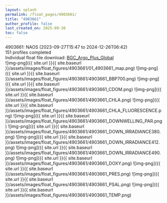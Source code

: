 ```yaml
---
layout: splash
permalink: /float_pages/4903661/
title: "4903661"
author_profile: false
last_created_on: 2025-09-30
toc: false
---
```

 
4903661: NAOS (2023-09-27T15:47 to 2024-12-26T06:42)\
151 profiles completed\
Individual float file download: [BGC_Argo_Plus_Global](https://ftp.soest.hawaii.edu/bgc_argo_plus/Individual_Floats/outliers_removed/4903661_Sprof_processed.nc)\
![img-png]({{ site.url }}{{ site.baseurl }}/assets/images/float_figures/4903661/01_4903661_map.png)
![img-png]({{ site.url }}{{ site.baseurl }}/assets/images/float_figures/4903661/4903661_BBP700.png)
![img-png]({{ site.url }}{{ site.baseurl }}/assets/images/float_figures/4903661/4903661_CDOM.png)
![img-png]({{ site.url }}{{ site.baseurl }}/assets/images/float_figures/4903661/4903661_CHLA.png)
![img-png]({{ site.url }}{{ site.baseurl }}/assets/images/float_figures/4903661/4903661_CHLA_FLUORESCENCE.png)
![img-png]({{ site.url }}{{ site.baseurl }}/assets/images/float_figures/4903661/4903661_DOWNWELLING_PAR.png)
![img-png]({{ site.url }}{{ site.baseurl }}/assets/images/float_figures/4903661/4903661_DOWN_IRRADIANCE380.png)
![img-png]({{ site.url }}{{ site.baseurl }}/assets/images/float_figures/4903661/4903661_DOWN_IRRADIANCE412.png)
![img-png]({{ site.url }}{{ site.baseurl }}/assets/images/float_figures/4903661/4903661_DOWN_IRRADIANCE490.png)
![img-png]({{ site.url }}{{ site.baseurl }}/assets/images/float_figures/4903661/4903661_DOXY.png)
![img-png]({{ site.url }}{{ site.baseurl }}/assets/images/float_figures/4903661/4903661_PRES.png)
![img-png]({{ site.url }}{{ site.baseurl }}/assets/images/float_figures/4903661/4903661_PSAL.png)
![img-png]({{ site.url }}{{ site.baseurl }}/assets/images/float_figures/4903661/4903661_TEMP.png)
